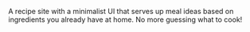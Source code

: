A recipe site with a minimalist UI that serves up meal ideas based on ingredients you already have at home. No more guessing what to cook! 
